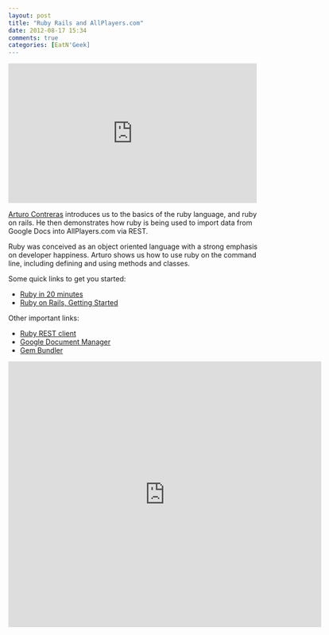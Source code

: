 ```yaml
---
layout: post
title: "Ruby Rails and AllPlayers.com"
date: 2012-08-17 15:34
comments: true
categories: [EatN'Geek]
---
```

<iframe src="http://player.vimeo.com/video/47687800" width="500" height="281" frameborder="0" webkitAllowFullScreen mozallowfullscreen allowFullScreen></iframe>

[Arturo Contreras](https://twitter.com/art_k5) introduces us to the basics of the ruby language, and ruby on rails. He then demonstrates how ruby is being used to import data from Google Docs into AllPlayers.com via REST.

Ruby was conceived as an object oriented language with a strong emphasis on developer happiness. Arturo shows us how to use ruby on the command line, including defining and using methods and classes.

Some quick links to get you started:

- [Ruby in 20 minutes](http://www.ruby-lang.org/en/documentation/quickstart/)
- [Ruby on Rails, Getting Started](http://guides.rubyonrails.org/v2.3.8/getting_started.html)

Other important links:

- [Ruby REST client](https://github.com/archiloque/rest-client)
- [Google Document Manager](https://code.google.com/p/gdata-samples/source/browse/#svn/trunk/doclist/DocListManager)
- [Gem Bundler](http://gembundler.com/)

<iframe src="https://docs.google.com/a/allplayers.com/presentation/embed?id=1Bwlryc_iQhI0xiDixpgL2CWLVI-r0VfS4_SECnLK0kU&start=false&loop=false&delayms=5000" frameborder="0" width="630" height="535" allowfullscreen="true" mozallowfullscreen="true" webkitallowfullscreen="true"></iframe>
